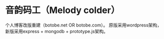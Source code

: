 音韵码工（Melody colder）
====================

个人博客改版重建（botobe.net OR botobe.com）。
原版采用wordpress架构，新版采用express + mongodb + prototype.js架构。
